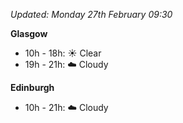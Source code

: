 *Updated: Monday 27th February 09:30*

**Glasgow**

* 10h - 18h: :sunny: Clear
* 19h - 21h: :cloud: Cloudy

**Edinburgh**

* 10h - 21h: :cloud: Cloudy
